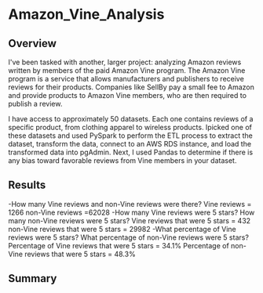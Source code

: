 # Amazon_Vine_Analysis
## Overview
I've been tasked with another, larger project: analyzing Amazon reviews written by members of the paid Amazon Vine program. The Amazon Vine program is a service that allows manufacturers and publishers to receive reviews for their products. Companies like SellBy pay a small fee to Amazon and provide products to Amazon Vine members, who are then required to publish a review.

I have access to approximately 50 datasets. Each one contains reviews of a specific product, from clothing apparel to wireless products. Ipicked one of these datasets and used PySpark to perform the ETL process to extract the dataset, transform the data, connect to an AWS RDS instance, and load the transformed data into pgAdmin. Next, I used Pandas to determine if there is any bias toward favorable reviews from Vine members in your dataset. 

## Results
-How many Vine reviews and non-Vine reviews were there?
Vine reviews = 1266
non-Vine reviews =62028
-How many Vine reviews were 5 stars? How many non-Vine reviews were 5 stars?
Vine reviews that were 5 stars = 432
non-Vine reviews that were 5 stars = 29982
-What percentage of Vine reviews were 5 stars? What percentage of non-Vine reviews were 5 stars?
Percentage of Vine reviews that were 5 stars = 34.1%
Percentage of non-Vine reviews that were 5 stars = 48.3%

## Summary

